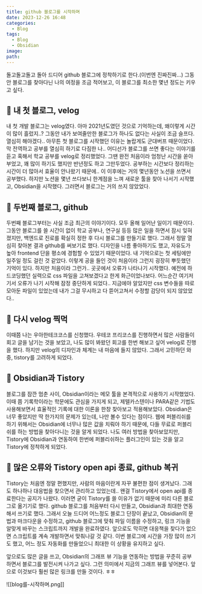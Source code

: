 ```yaml
---
title: github 블로그를 시작하며
date: 2023-12-26 16:48
categories:
  - Blog
tags:
  - Blog
  - Obsidian
image: 
path:
---
```

돌고돌고돌고 돌아 드디어 github 블로그에 정착하기로 한다.(이번엔 진짜진짜...) 그동안 블로그를 찾아다닌 나의 여정을 조금 적어보고, 이 블로그를 최소한 몇년 정도는 키우고 싶다.

## 🌈 내 첫 블로그, velog
내 첫 개발 블로그는 velog였다. 아마 2021년도였던 것으로 기억하는데, 왜이렇게 시간이 많이 흘렀지..? 그동안 내가 보여줄만한 블로그가 하나도 없다는 사실이 조금 슬프다. 열심히 해야겠다..
아무튼 첫 블로그를 시작했던 이유는 놀랍게도 군대버프 때문이었다. 막 전역하고 공부를 열심히 하기로 다짐한 나.. 어디선가 블로그를 쓰면 좋다는 이야기를 듣고 혹해서 학교 공부를 velog로 정리했었다. 그땐 완전 처음이라 엄청난 시간을 쏟아부었고, 꽤 많이 하기도 했지만 반년정도 하고 그만두었다. 공부하는 시간보다 정리하는 시간이 더 많아서 효율이 안나왔기 때문에.. 이 이후에는 거의 몇년동안 노션을 쓰면서 공부했다. 하지만 노션을 몇년 쓰다보니 한계점을 느껴 새로운 툴을 찾아 나서기 시작했고, Obsidian을 시작했다. 그러면서 블로그는 거의 쓰지 않았었다.

## 🌈 두번째 블로그, github
두번째 블로그부터는 사실 조금 최근의 이야기이다. 모두 올해 일어난 일이기 때문이다. 그동안 블로그를 쓸 시간이 없이 학교 공부나, 연구실 등등 많은 일을 하면서 잠시 잊혀졌지만, 백엔드로 진로를 확실히 정한 후 다시 블로그를 만들기로 했다. 그래서 정말 열심히 찾아본 결과 github를 써보기로 했다. 디자인을 나름 좋아하기도 했고, 자유도가 높아 frontend 단을 평소에 경험할 수 있었기 때문이었다. 내 기억으로는 첫 세팅에만 일주일 정도 걸린 것 같았다. 이렇게 공을 들인 것이 처음이라 그런지 굉장히 뿌듯했던 기억이 있다. 하지만 처음이라 그런가.. 곳곳에서 오류가 나타나기 시작했다. 예전에 하드코딩했던 실력으로 css 파일을 고쳐보겠다고 한게 화근이었나보다. 어느순간 여기저기서 오류가 나기 시작해 잠정 중단하게 되었다.. 지금에야 알았지만 css 변수들을 따로 모아둔 파일이 있었는데 내가 그걸 무시하고 다 뜯어고쳐서 수정할 감당이 되지 않았었다..

## 🌈 다시 velog 찍먹
이때쯤 나는 우아한테크코스를 신청했다. 우테코 프리코스를 진행하면서 많은 사람들이 회고 글을 남기는 것을 보았고, 나도 많이 봐왔던 회고를 한번 해보고 싶어 velog로 진행을 했다. 하지만 velog의 디자인과 체계는 내 마음에 들지 않았다. 그래서 고민하던 와중, tistory를 고려하게 되었다.

## 🌈 Obsidian과 Tistory
블로그를 잠깐 멈춘 사이, Obsidian이라는 메모 툴을 본격적으로 사용하기 시작했었다. 이때 쯤 기록학이라는 학문에도 관심을 가지게 되고, 제텔카스텐이나 PARA같은 기법도 사용해보면서 효율적인 기록에 대한 이론을 한창 찾아보고 적용해보았다. Obsidian은 너무 좋았지만 딱 한가지의 문제가 있는데, 나만 볼수 있다는 점이다. 웹에 퍼블리쉬를 하기 위해서는 Obsidian에 너무나 많은 값을 치뤄야 하기 때문에, 다들 무료로 퍼블리쉬를 하는 방법을 찾아다니는 것을 알게 되었다. 나도 여러 방법을 찾아보았지만, Tistory에 Obsidian과 연동하여 한번에 퍼블리쉬하는 플러그인이 있는 것을 알고 Tistory에 정착하게 되었다.

## 🌈 많은 오류와 Tistory open api 종료, github 복귀
Tistory는 처음엔 정말 편했지만, 사람의 마음이란게 자꾸 불편한 점이 생겨났다. 그래도 하나하나 대응법을 찾으면서 관리하고 있었는데.. 왠걸 Tistory에서 open api를 종료한다는 공지가 나왔다. 이러면 굳이 Tistory를 쓸 이유가 없기 때문에 미리 다른 블로그로 옮기기로 했다.
github 블로그를 처음부터 다시 만들고, Obsidian과 최대한 연동해서 쓰기로 했다. 그래서 오늘 드디어 어느정도 블로그 단장이 끝났고, Obsidian의 문법과 마크다운을 수정하고, github 블로그에 맞춰 파일 이름을 수정하고, 링크 기능을 알맞게 바꾸는 스크립트까지 개발을 완료하였다. 앞으로도 막히면 대응책을 찾다가 없으면 스크립트를 계속 개발하면서 맞춰나갈 것 같다. 이번 블로그에 시간을 가장 많이 쓰기도 했고, 어느 정도 자동화를 만들었으니 최대한 이 상황을 유지하고 싶다.

앞으로도 많은 글을 쓰고, Obsidian의 그래프 뷰 기능을 연동하는 방법을 꾸준히 공부하면서 블로그를 발전시켜 나가고 싶다. 그런 의미에서 지금의 그래프 뷰를 넣어본다. 앞으로 이것보다 훨씬 많은 링크를 만들 것이다. ㅎㅎ

![[blog를-시작하며.png]]
